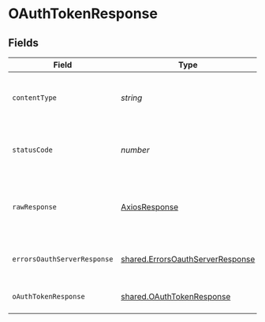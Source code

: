 # OAuthTokenResponse


## Fields

| Field                                                                                       | Type                                                                                        | Required                                                                                    | Description                                                                                 |
| ------------------------------------------------------------------------------------------- | ------------------------------------------------------------------------------------------- | ------------------------------------------------------------------------------------------- | ------------------------------------------------------------------------------------------- |
| `contentType`                                                                               | *string*                                                                                    | :heavy_check_mark:                                                                          | HTTP response content type for this operation                                               |
| `statusCode`                                                                                | *number*                                                                                    | :heavy_check_mark:                                                                          | HTTP response status code for this operation                                                |
| `rawResponse`                                                                               | [AxiosResponse](https://axios-http.com/docs/res_schema)                                     | :heavy_check_mark:                                                                          | Raw HTTP response; suitable for custom response parsing                                     |
| `errorsOauthServerResponse`                                                                 | [shared.ErrorsOauthServerResponse](../../../sdk/models/shared/errorsoauthserverresponse.md) | :heavy_minus_sign:                                                                          | Invalid request to OAuth Token.                                                             |
| `oAuthTokenResponse`                                                                        | [shared.OAuthTokenResponse](../../../sdk/models/shared/oauthtokenresponse.md)               | :heavy_minus_sign:                                                                          | OAuth token response.                                                                       |